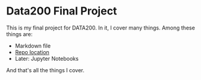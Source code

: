 # Data200 Final Project

This is my final project for DATA200. In it, I cover many things. Among these things are:

- Markdown file
- [Repo location](https://github.com/DBecker7/Final-Project)
- Later: Jupyter Notebooks

And that's all the things I cover.
